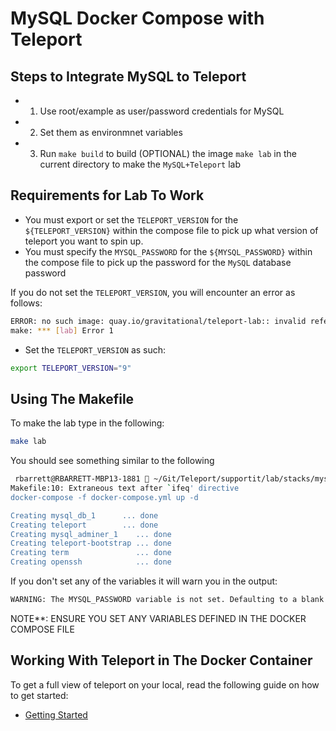 # MySQL Docker Compose with Teleport

## Steps to Integrate MySQL to Teleport

- 1. Use root/example as user/password credentials for MySQL
- 2. Set them as environmnet variables
- 3. Run `make build` to build (OPTIONAL) the image `make lab` in the current directory to make the `MySQL+Teleport` lab

## Requirements for Lab To Work

- You must export or set the `TELEPORT_VERSION` for the `${TELEPORT_VERSION}` within the compose file to pick up what version of teleport you want to spin up.
- You must specify the `MYSQL_PASSWORD` for the `${MYSQL_PASSWORD}` within the compose file to pick up the password for the `MySQL` database password

If you do not set the `TELEPORT_VERSION`, you will encounter an error as follows:

```bash
ERROR: no such image: quay.io/gravitational/teleport-lab:: invalid reference format
make: *** [lab] Error 1
```

- Set the `TELEPORT_VERSION` as such:

```bash
export TELEPORT_VERSION="9"
```

## Using The Makefile

To make the lab type in the following:

```bash
make lab
```

You should see something similar to the following

```bash
 rbarrett@RBARRETT-MBP13-1881  ~/Git/Teleport/supportit/lab/stacks/mysql   Richard-Barrett-patch13  make lab                      ✔  7365  15:50:22
Makefile:10: Extraneous text after `ifeq' directive
docker-compose -f docker-compose.yml up -d

Creating mysql_db_1      ... done
Creating teleport        ... done
Creating mysql_adminer_1    ... done
Creating teleport-bootstrap ... done
Creating term               ... done
Creating openssh            ... done
```

If you don't set any of the variables it will warn you in the output:

```bash
WARNING: The MYSQL_PASSWORD variable is not set. Defaulting to a blank string.
```

NOTE**: ENSURE YOU SET ANY VARIABLES DEFINED IN THE DOCKER COMPOSE FILE

## Working With Teleport in The Docker Container

To get a full view of teleport on your local, read the following guide on how to get started:
- [Getting Started](https://goteleport.com/docs/getting-started/docker-compose/)

